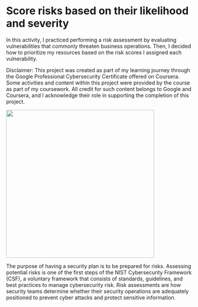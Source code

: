 # Score risks based on their likelihood and severity

In this activity, I practiced performing a risk assessment by evaluating vulnerabilities that commonly threaten business operations. Then, I decided how to prioritize my resources based on the risk scores I assigned each vulnerability.

Disclaimer: This project was created as part of my learning journey through the Google Professional Cybersecurity Certificate offered on Coursera. Some activities and content within this project were provided by the course as part of my coursework. All credit for such content belongs to Google and Coursera, and I acknowledge their role in supporting the completion of this project.

<img src="https://media4.giphy.com/media/v1.Y2lkPTc5MGI3NjExZGRhOHNxNTZtcDZkaDl3aHMxNnJsbmxqN2J0d2JweWg3a2hjejNpdCZlcD12MV9pbnRlcm5hbF9naWZfYnlfaWQmY3Q9Zw/gHPOb1fEVWu5GHL2tk/giphy.gif" width="400" />

The purpose of having a security plan is to be prepared for risks. Assessing potential risks is one of the first steps of the NIST Cybersecurity Framework (CSF), a voluntary framework that consists of standards, guidelines, and best practices to manage cybersecurity risk. Risk assessments are how security teams determine whether their security operations are adequately positioned to prevent cyber attacks and protect sensitive information.
